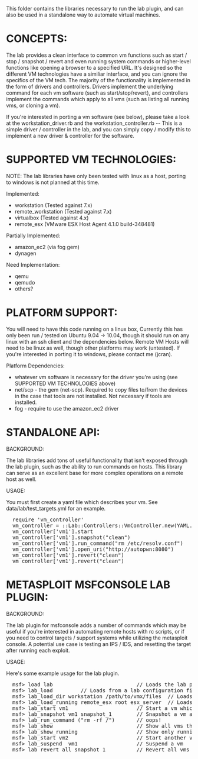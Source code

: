 This folder contains the libraries necessary to run the lab plugin, and can also be used in a standalone way to automate virtual machines.

CONCEPTS:
=========

The lab provides a clean interface to common vm functions such as start / stop / snapshot / revert and even running system commands or higher-level functions like opening a browser to a specified URL. It's designed so the different VM technologies have a similiar interface, and you can ignore the specifics of the VM tech. The majority of the functionality is implemented in the form of drivers and controllers. Drivers implement the underlying command for each vm software (such as start/stop/revert), and controllers implement the commands which apply to all vms (such as listing all running vms, or cloning a vm). 

If you're interested in porting a vm software (see below), please take a look at the workstation_driver.rb and the workstation_controller.rb -- This is a simple driver / controller in the lab, and you can simply copy / modify this to implement a new driver & controller for the software. 

SUPPORTED VM TECHNOLOGIES:
==========================
NOTE: The lab libraries have only been tested with linux as a host, porting to windows is not planned at this time.

Implemented:
 - workstation (Tested against 7.x)
 - remote_workstation (Tested against 7.x)
 - virtualbox (Tested against 4.x)
 - remote_esx (VMware ESX Host Agent 4.1.0 build-348481)

Partially Implemented:
 - amazon_ec2 (via fog gem)
 - dynagen

Need Implementation:
 - qemu
 - qemudo
 - others?

PLATFORM SUPPORT:
=================
You will need to have this code running on a linux box, Currently this has only been run / tested on Ubuntu 9.04 -> 10.04, though it should run on any linux with an ssh client and the dependencies below. Remote VM Hosts will need to be linux as well, though other platforms may work (untested). If you're interested in porting it to windows, please contact me (jcran). 

Platform Dependencies:
  - whatever vm software is necessary for the driver you're using (see SUPPORTED VM TECHNOLOGIES above)
  - net/scp - the gem (net-scp). Required to copy files to/from the devices in the case that tools are not installed. Not necessary if tools are installed. 
  - fog - require to use the amazon_ec2 driver

STANDALONE API:
===============
BACKGROUND:

The lab libraries add tons of useful functionality that isn't exposed through the lab plugin, such as the ability to run commands on hosts. This library can serve as an excellent base for more complex operations on a remote host as well. 

USAGE:

You must first create a yaml file which describes your vm. See data/lab/test_targets.yml for an example.  
<pre>
  require 'vm_controller'
  vm_controller = ::Lab::Controllers::VmController.new(YAML.load_file(lab_def)) 
  vm_controller['vm1'].start
  vm_controller['vm1'].snapshot("clean") 
  vm_controller['vm1'].run_command("rm /etc/resolv.conf")
  vm_controller['vm1'].open_uri("http://autopwn:8080")
  vm_controller['vm1'].revert("clean")
  vm_controller['vm1'].revert("clean")
</pre>
METASPLOIT MSFCONSOLE LAB PLUGIN:
=================================

BACKGROUND:

The lab plugin for msfconsole adds a number of commands which may be useful if you're interested in automating remote hosts with rc scripts, or if you need to control targets / support systems while utilizing the metasploit console. A potential use case is testing an IPS / IDS, and resetting the target after running each exploit. 

USAGE:

Here's some example usage for the lab plugin. 
<pre>
  msf> load lab                           // Loads the lab plugin
  msf> lab_load <path_to_lab_file>        // Loads from a lab configuration file. See data/lab/test_targets.yml for an example
  msf> lab_load_dir workstation /path/to/vmx/files  // Loads from a local directory.
  msf> lab_load_running remote_esx root esx_server  // Loads all running vms. 
  msf> lab_start vm1                      // Start a vm which was loaded above
  msf> lab_snapshot vm1 snapshot_1        // Snapshot a vm as 'snapshot_1'
  msf> lab_run_command ("rm -rf /")       // oops!
  msf> lab_show                           // Show all vms that we're aware of
  msf> lab_show_running                   // Show only running vms
  msf> lab_start vm2                      // Start another vm
  msf> lab_suspend  vm1                   // Suspend a vm
  msf> lab_revert all snapshot_1          // Revert all vms back to 'snapshot_1'
</pre>
